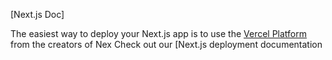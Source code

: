 

[Next.js Doc] 
  
The easiest way to deploy your Next.js app is to use the [Vercel Platform](https/vereomnewuiumdltmflxmetxap&tmpea-ntpprd) from the creators of Nex
Check out our [Next.js deployment documentation
